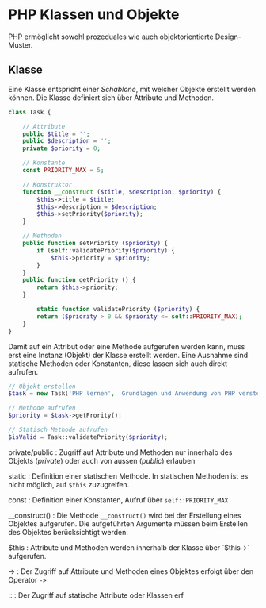 # PHP Klassen und Objekte

PHP ermöglicht sowohl prozeduales wie auch objektorientierte Design-Muster.

## Klasse
Eine Klasse entspricht einer *Schablone*, mit welcher Objekte erstellt werden können. Die Klasse definiert sich über Attribute und Methoden.

```php
class Task {

	// Attribute
	public $title = '';
	public $description = '';
	private $priority = 0;

	// Konstante
	const PRIORITY_MAX = 5;	

	// Konstruktor
	function __construct ($title, $description, $priority) {
		$this->title = $title;
		$this->description = $description;
		$this->setPriority($priority);
	}

	// Methoden
	public function setPriority ($priority) {
		if (self::validatePriority($priority) {
			$this->priority = $priority;
		}
	}
	public function getPriority () {
		return $this->priority;
	}

        static function validatePriority ($priority) {
		return ($priority > 0 && $priority <= self::PRIORITY_MAX);
	}
}
```
Damit auf ein Attribut oder eine Methode aufgerufen werden kann, muss erst eine Instanz (Objekt) der Klasse erstellt werden. Eine Ausnahme sind statische Methoden oder Konstanten, diese lassen sich auch direkt aufrufen.

```php
// Objekt erstellen
$task = new Task('PHP lernen', 'Grundlagen und Anwendung von PHP verstehen', 5);

// Methode aufrufen
$priority = $task->getPrority();

// Statisch Methode aufrufen
$isValid = Task::validatePriority($priority);
``` 

private/public
: Zugriff auf Attribute und Methoden nur innerhalb des Objekts (*private*) oder auch von aussen (*public*) erlauben

static
: Definition einer statischen Methode. In statischen Methoden ist es nicht möglich, auf `$this` zuzugreifen.

const
: Definition einer Konstanten, Aufruf über `self::PRIORITY_MAX`

__construct()
: Die Methode `__construct()` wird bei der Erstellung eines Objektes aufgerufen. Die aufgeführten Argumente müssen beim Erstellen des Objektes berücksichtigt werden.

$this
: Attribute und Methoden werden innerhalb der Klasse über `$this->` aufgerufen.

->
: Der Zugriff auf Attribute und Methoden eines Objektes erfolgt über den Operator `->`

::
: Der Zugriff auf statische Attribute oder Klassen erf



<!--stackedit_data:
eyJoaXN0b3J5IjpbMTk1MjkyMDgyNl19
-->